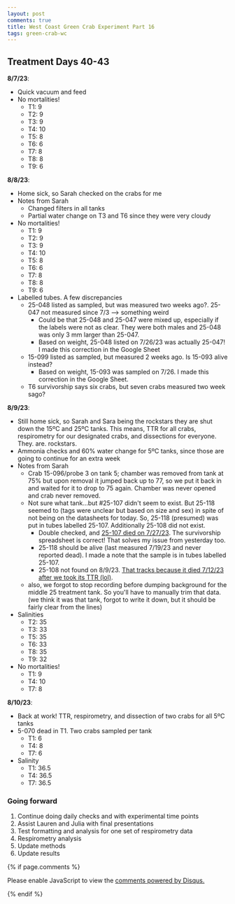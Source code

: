 ```yaml
---
layout: post
comments: true
title: West Coast Green Crab Experiment Part 16
tags: green-crab-wc
---
```


## Treatment Days 40-43

**8/7/23**:

- Quick vacuum and feed
- No mortalities!
  - T1: 9
  - T2: 9
  - T3: 9
  - T4: 10
  - T5: 8
  - T6: 6
  - T7: 8
  - T8: 8
  - T9: 6

**8/8/23**:

- Home sick, so Sarah checked on the crabs for me
- Notes from Sarah
  - Changed filters in all tanks
  - Partial water change on T3 and T6 since they were very cloudy
- No mortalities!
  - T1: 9
  - T2: 9
  - T3: 9
  - T4: 10
  - T5: 8
  - T6: 6
  - T7: 8
  - T8: 8
  - T9: 6
- Labelled tubes. A few discrepancies
  - 25-048 listed as sampled, but was measured two weeks ago?. 25-047 not measured since 7/3 --> something weird
      - Could be that 25-048 and 25-047 were mixed up, especially if the labels were not as clear. They were both males and 25-048 was only 3 mm larger than 25-047.
      - Based on weight, 25-048 listed on 7/26/23 was actually 25-047! I made this correction in the Google Sheet
  - 15-099 listed as sampled, but measured 2 weeks ago. Is 15-093 alive instead?
      - Based on weight, 15-093 was sampled on 7/26. I made this correction in the Google Sheet.
  - T6 survivorship says six crabs, but seven crabs measured two week sago?

**8/9/23**:

- Still home sick, so Sarah and Sara being the rockstars they are shut down the 15ºC and 25ºC tanks. This means, TTR for all crabs, respirometry for our designated crabs, and dissections for everyone. They. are. rockstars.
- Ammonia checks and 60% water change for 5ºC tanks, since those are going to continue for an extra week
- Notes from Sarah
  - Crab 15-096/probe 3 on tank 5; chamber was removed from tank at 75% but upon removal it jumped back up to 77, so we put it back in and waited for it to drop to 75 again. Chamber was never opened and crab never removed.
  - Not sure what tank...but #25-107 didn't seem to exist. But 25-118 seemed to (tags were unclear but based on size and sex) in spite of not being on the datasheets for today. So, 25-118 (presumed) was put in tubes labelled 25-107. Additionally 25-108 did not exist.
    - Double checked, and [25-107 died on 7/27/23](https://yaaminiv.github.io/Green-Crab-Experiment-2023-Part14/). The survivorship spreadsheet is correct! That solves my issue from yesterday too.
    - 25-118 should be alive (last measured 7/19/23 and never reported dead). I made a note that the sample is in tubes labelled 25-107.
    - 25-108 not found on 8/9/23. [That tracks because it died 7/12/23 after we took its TTR (lol)](https://yaaminiv.github.io/Green-Crab-Experiment-2023-Part10/).
  - also, we forgot to stop recording before dumping background for the middle 25 treatment tank. So you'll have to manually trim that data. (we think it was that tank, forgot to write it down, but it should be fairly clear from the lines)
- Salinities
  - T2: 35
  - T3: 33
  - T5: 35
  - T6: 33
  - T8: 35
  - T9: 32
- No mortalities!
  - T1: 9
  - T4: 10
  - T7: 8

**8/10/23**:

- Back at work! TTR, respirometry, and dissection of two crabs for all 5ºC tanks
- 5-070 dead in T1. Two crabs sampled per tank
  - T1: 6
  - T4: 8
  - T7: 6
- Salinity
  - T1: 36.5
  - T4: 36.5
  - T7: 36.5

### Going forward

1. Continue doing daily checks and with experimental time points
2. Assist Lauren and Julia with final presentations
2. Test formatting and analysis for one set of respirometry data
7. Respirometry analysis
8. Update methods
9. Update results

{% if page.comments %}

<div id="disqus_thread"></div>
<script>

/**
*  RECOMMENDED CONFIGURATION VARIABLES: EDIT AND UNCOMMENT THE SECTION BELOW TO INSERT DYNAMIC VALUES FROM YOUR PLATFORM OR CMS.
*  LEARN WHY DEFINING THESE VARIABLES IS IMPORTANT: https://disqus.com/admin/universalcode/#configuration-variables*/
/*
var disqus_config = function () {
this.page.url = PAGE_URL;  // Replace PAGE_URL with your page's canonical URL variable
this.page.identifier = PAGE_IDENTIFIER; // Replace PAGE_IDENTIFIER with your page's unique identifier variable
};
*/
(function() { // DON'T EDIT BELOW THIS LINE
var d = document, s = d.createElement('script');
s.src = 'https://the-responsible-grad-student.disqus.com/embed.js';
s.setAttribute('data-timestamp', +new Date());
(d.head || d.body).appendChild(s);
})();
</script>
<noscript>Please enable JavaScript to view the <a href="https://disqus.com/?ref_noscript">comments powered by Disqus.</a></noscript>

{% endif %}

<script id="dsq-count-scr" src="//the-responsible-grad-student.disqus.com/count.js" async></script>
